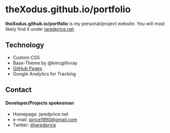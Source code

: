 theXodus.github.io/portfolio
======
**theXodus.github.io/portfolio** is my personal/project website. You will most likely find it under [jaredprice.net](http://jaredprice.net).

## Technology
* Custom CSS
* Base-Theme by @kmcgillivray
* [GitHub Pages](http://pages.github.com/)
* Google Analytics for Tracking

## Contact
#### Developer/Projects spokesman
* Homepage: jaredprice.net
* e-mail: jprice1990@gmail.com
* Twitter: [@jaredprice](https://twitter.com/jaredprice "jaredprice on twitter")

